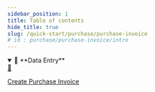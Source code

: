 ```yaml
---
sidebar_position: 1
title: Table of contents
hide_title: true
slug: /quick-start/purchase/purchase-invoice
# id : purchase/purchase-invoice/intro
---
```


<details open>
  <summary>📘 **Data Entry**</summary>
  <div class="details-content"> 
  
  <a href="./create-purchase-invoice" class="card-link">
    <div class="card3">
      <div class="icon">📄️</div>
        <div class="text">
          <p>Create Purchase Invoice</p>
        </div>
    </div>
  </a>

  </div>
</details>

<!-- <details  class="advanced-details">
  <summary>🚀 **Advanced**</summary>
  <div  class="details-content">
  <a href="./create-invoice" class="card-link" >
    <div class="card3">
      <div class="icon">📄️</div>
        <div class="text">
          <p>Pending</p>
        </div>
    </div>
  </a>

   
  </div>
</details> -->
 
